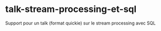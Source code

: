 # talk-stream-processing-et-sql
Support pour un talk (format quickie) sur le stream processing avec SQL
